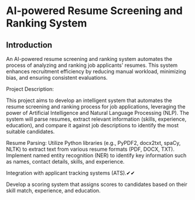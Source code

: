# AI-powered Resume Screening and Ranking System

## Introduction
An AI-powered resume screening and ranking system automates the process of analyzing and ranking job applicants' resumes. This system enhances recruitment efficiency by reducing manual workload, minimizing bias, and ensuring consistent evaluations.

Project Description:

This project aims to develop an intelligent system that automates the resume screening and ranking process for job applications, leveraging the power of Artificial Intelligence and Natural Language Processing (NLP). The system will parse resumes, extract relevant information (skills, experience, education), and compare it against job descriptions to identify the most suitable candidates.

Resume Parsing: Utilize Python libraries (e.g., PyPDF2, docx2txt, spaCy, NLTK) to extract text from various resume formats (PDF, DOCX, TXT). Implement named entity recognition (NER) to identify key information such as names, contact details, skills, and experience.

Integration with applicant tracking systems (ATS).✔✔

Develop a scoring system that assigns scores to candidates based on their skill match, experience, and education.
